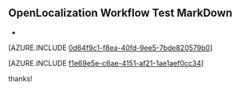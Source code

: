 ## OpenLocalization Workflow Test MarkDown
* 

[AZURE.INCLUDE [0d64f9c1-f8ea-40fd-9ee5-7bde820579b0](calleeMd1.md)]



[AZURE.INCLUDE [f1e69e5e-c6ae-4151-af21-1ae1aef0cc34](calleeMd2.md)]

 
thanks!